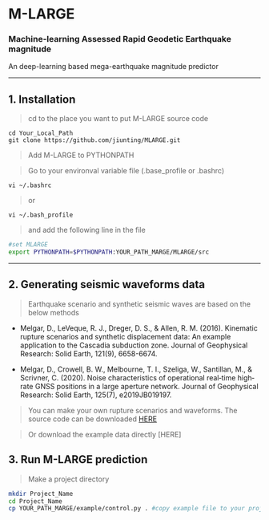 # M-LARGE

### Machine-learning Assessed Rapid Geodetic Earthquake magnitude   
An deep-learning based mega-earthquake magnitude predictor

****
## 1. Installation
> cd to the place you want to put M-LARGE source code  

    cd Your_Local_Path  
    git clone https://github.com/jiunting/MLARGE.git
    
> Add M-LARGE to PYTHONPATH

> Go to your environval variable file (.base_profile or .bashrc)  

    vi ~/.bashrc  
    
> or 

    vi ~/.bash_profile      
    
> and add the following line in the file

```bash
#set MLARGE
export PYTHONPATH=$PYTHONPATH:YOUR_PATH_MARGE/MLARGE/src
```    
****

## 2. Generating seismic waveforms data
> Earthquake scenario and synthetic seismic waves are based on the below methods  
* Melgar, D., LeVeque, R. J., Dreger, D. S., & Allen, R. M. (2016). Kinematic rupture scenarios and synthetic displacement data: An example application to the Cascadia subduction zone. Journal of Geophysical Research: Solid Earth, 121(9), 6658-6674.  

* Melgar, D., Crowell, B. W., Melbourne, T. I., Szeliga, W., Santillan, M., & Scrivner, C. (2020). Noise characteristics of operational real‐time high‐rate GNSS positions in a large aperture network. Journal of Geophysical Research: Solid Earth, 125(7), e2019JB019197.

> You can make your own rupture scenarios and waveforms. The source code can be downloaded [HERE][Mudpy]  

> Or download the example data directly [HERE]

## 3. Run M-LARGE prediction
> Make a project directory
```bash
mkdir Project_Name
cd Project_Name
cp YOUR_PATH_MARGE/example/control.py . #copy example file to your project directory
```
> 


[Mudpy]:https://github.com/dmelgarm/MudPy "Multi-data source modeling and inversion toolkit"
[FK]:http://www.eas.slu.edu/People/LZhu/home.html "FK package from Dr. Zhu Lupei"


